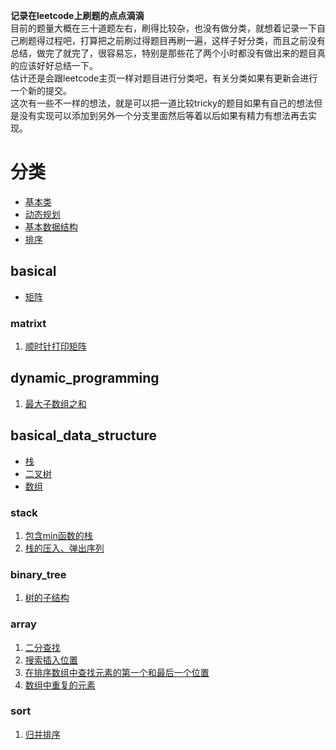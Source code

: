 **记录在leetcode上刷题的点点滴滴**  
目前的题量大概在三十道题左右，刷得比较杂，也没有做分类，就想着记录一下自己刷题得过程吧，打算把之前刷过得题目再刷一遍，这样子好分类，而且之前没有总结，做完了就完了，很容易忘，特别是那些花了两个小时都没有做出来的题目真的应该好好总结一下。  
估计还是会跟leetcode主页一样对题目进行分类吧，有关分类如果有更新会进行一个新的提交。  
这次有一些不一样的想法，就是可以把一道比较tricky的题目如果有自己的想法但是没有实现可以添加到另外一个分支里面然后等着以后如果有精力有想法再去实现。  
# 分类  
* [基本类](#basical)  
* [动态规划](#dynamic_programming)  
* [基本数据结构](#basical_data_structure)  
* [排序](#sort)  
## basical  
* [矩阵](#matrixt)  
### matrixt  
1. [顺时针打印矩阵](/basical/matrix/clockwiseprintmatrix.md)  
## dynamic_programming     
1. [最大子数组之和](/dynamic_programming/code/tmsofcsuba.md)  
## basical_data_structure  
* [栈](stack)  
* [二叉树](binary_tree)  
* [数组](array)  
### stack
1. [包含min函数的栈](/basicaldatastructure/stack/code/minincluedinstack.md)  
2. [栈的压入、弹出序列](/basicaldatastructure/stack/code/pushandpopofastack.md)  
### binary_tree
1. [树的子结构](/basicaldatastructure/binary_tree/code/substructureoftree.md)  
### array
1. [二分查找](/basicaldatastructure/array/code/binarysearch.md)  
2. [搜索插入位置](/basicaldatastructure/array/code/searchinsertposition.md)  
3. [在排序数组中查找元素的第一个和最后一个位置](/basicaldatastructure/array/code/firstandlastpositionofbinarysearch.md)  
4. [数组中重复的元素](/basicaldatastructure/array/code/binarysearch.md)  
### sort
1. [归并排序](/sort/code/mergesort.md)  